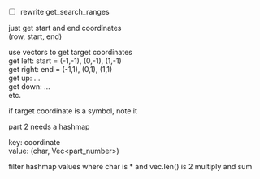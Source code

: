 - [ ] rewrite get_search_ranges  

just get start and end coordinates  
(row, start, end)  

use vectors to get target coordinates  
get left: start = (-1,-1), (0,-1), (1,-1)  
get right: end = (-1,1), (0,1), (1,1)  
get up: ...  
get down: ...  
etc.  

if target coordinate is a symbol, note it  
  
part 2 needs a hashmap  

key: coordinate  
value: (char, Vec<part_number>)  

filter hashmap values where char is * and vec.len() is 2
multiply and sum
